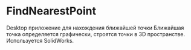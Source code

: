 # FindNearestPoint
Desktop приложение для нахождения ближайшей точки
Ближайшая точка определяется графически, строятся точки в 3D пространстве. Используется SolidWorks.
